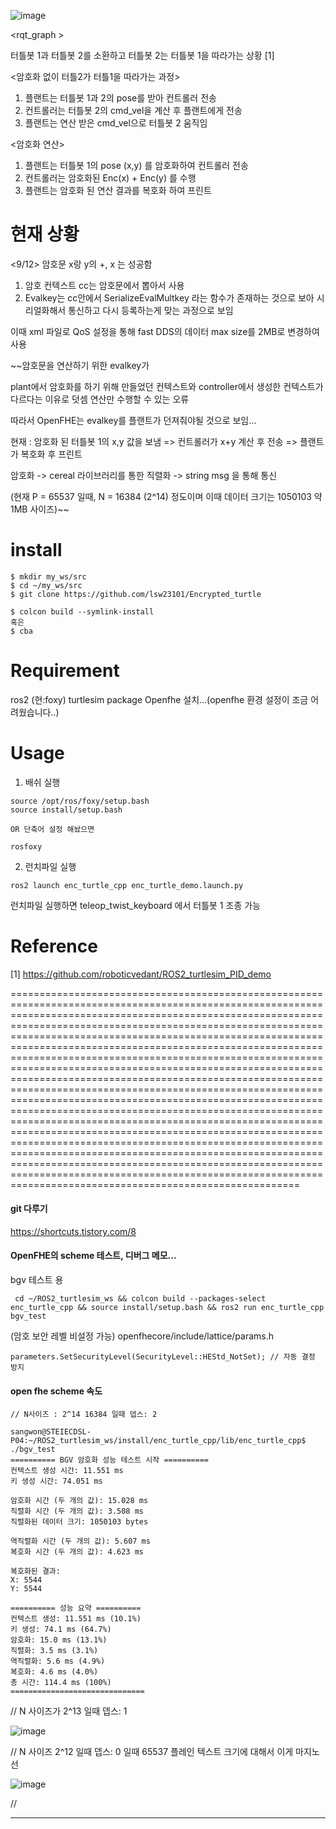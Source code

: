 ![image](https://github.com/user-attachments/assets/8ac3d6a4-9617-4b49-b13f-b977f1c6da56)

<rqt_graph >

터틀봇 1과 터틀봇 2를 소환하고 터틀봇 2는 터틀봇 1을 따라가는 상황 [1]

<암호화 없이 터틀2가 터틀1을 따라가는 과정> 
1. 플랜트는 터틀봇 1과 2의 pose를 받아 컨트롤러 전송
2. 컨트롤러는 터틀봇 2의 cmd_vel을 계산 후 플랜트에게 전송
3. 플랜트는 연산 받은 cmd_vel으로 터틀봇 2 움직임

<암호화 연산>
1. 플랜트는 터틀봇 1의 pose (x,y) 를 암호화하여 컨트롤러 전송
2. 컨트롤러는 암호화된 Enc(x) + Enc(y) 를 수행
3. 플랜트는 암호화 된 연산 결과를 복호화 하여 프린트

# 현재 상황

<9/12>
암호문 x랑 y의 +, x 는 성공함
1. 암호 컨텍스트 cc는 암호문에서 뽑아서 사용
2. Evalkey는 cc안에서 SerializeEvalMultkey 라는 함수가 존재하는 것으로 보아 시리얼화해서 통신하고 다시 등록하는게 맞는 과정으로 보임

이때 xml 파일로 QoS 설정을 통해 fast DDS의 데이터 max size를 2MB로 변경하여 사용

~~암호문을 연산하기 위한 evalkey가

plant에서 암호화를 하기 위해 만들었던 컨텍스트와
controller에서 생성한 컨텍스트가 다르다는 이유로 덧셈 연산만 수행할 수 있는 오류

따라서 OpenFHE는 evalkey를 플랜트가 던져줘야될 것으로 보임...

현재 : 
암호화 된 터틀봇 1의 x,y 값을 보냄 => 컨트롤러가 x+y 계산 후 전송 => 플랜트가 복호화 후 프린트

암호화 -> cereal 라이브러리를 통한 직렬화 -> string msg 을 통해 통신 

(현재 P = 65537 일때, N = 16384 (2^14) 정도이며 이때 데이터 크기는 1050103 약 1MB 사이즈)~~

# install
```
$ mkdir my_ws/src  
$ cd ~/my_ws/src  
$ git clone https://github.com/lsw23101/Encrypted_turtle

$ colcon build --symlink-install
혹은
$ cba
```


# Requirement
ros2 (현:foxy)
turtlesim package
Openfhe 설치...(openfhe 환경 설정이 조금 어려웠습니다..)

# Usage
1. 배쉬 실행
```
source /opt/ros/foxy/setup.bash
source install/setup.bash

OR 단축어 설정 해놨으면

rosfoxy 
```

2. 런치파일 실행
   
```
ros2 launch enc_turtle_cpp enc_turtle_demo.launch.py
```
런치파일 실행하면 teleop_twist_keyboard 에서 터틀봇 1 조종 가능


# Reference

[1] https://github.com/roboticvedant/ROS2_turtlesim_PID_demo


==============================================================================================================================================================================================================================================================================================================================================================================================================================================================================================================================================================================================================================================================================================================================================================================================================================================================================================================================================================================================================================================================

#### git 다루기
https://shortcuts.tistory.com/8

#### OpenFHE의 scheme 테스트, 디버그 메모...

bgv 테스트 용

```
 cd ~/ROS2_turtlesim_ws && colcon build --packages-select enc_turtle_cpp && source install/setup.bash && ros2 run enc_turtle_cpp bgv_test

```

(암호 보안 레벨 비설정 가능)
openfhecore/include/lattice/params.h
```
parameters.SetSecurityLevel(SecurityLevel::HEStd_NotSet); // 자동 결정 방지
```

#### open fhe scheme 속도
```
// N사이즈 : 2^14 16384 일때 뎁스: 2

sangwon@STEIECDSL-P04:~/ROS2_turtlesim_ws/install/enc_turtle_cpp/lib/enc_turtle_cpp$ ./bgv_test
========== BGV 암호화 성능 테스트 시작 ==========
컨텍스트 생성 시간: 11.551 ms
키 생성 시간: 74.051 ms

암호화 시간 (두 개의 값): 15.028 ms
직렬화 시간 (두 개의 값): 3.508 ms
직렬화된 데이터 크기: 1050103 bytes

역직렬화 시간 (두 개의 값): 5.607 ms
복호화 시간 (두 개의 값): 4.623 ms

복호화된 결과:
X: 5544
Y: 5544

========== 성능 요약 ==========
컨텍스트 생성: 11.551 ms (10.1%)
키 생성: 74.1 ms (64.7%)
암호화: 15.0 ms (13.1%)
직렬화: 3.5 ms (3.1%)
역직렬화: 5.6 ms (4.9%)
복호화: 4.6 ms (4.0%)
총 시간: 114.4 ms (100%)
==============================

```


// N 사이즈가 2^13 일때 뎁스: 1

![image](https://github.com/user-attachments/assets/931f0fdd-07e8-4626-a2b3-fceb73d74fc5)


// N 사이즈 2^12 일때 뎁스: 0 일때 65537 플레인 텍스트 크기에 대해서 이게 마지노선


![image](https://github.com/user-attachments/assets/780c3537-c846-4351-b90b-a6b4ba0f4394)

// 
****
